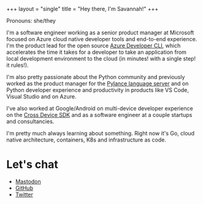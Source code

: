+++
layout = "single"
title = "Hey there, I'm Savannah!"
+++

Pronouns: she/they

I'm a software engineer working as a senior product manager at Microsoft focused on Azure cloud native developer tools and end-to-end experience. I'm the product lead for the open source [Azure Developer CLI](https://github.com/azure/azure-dev), which accelerates the time it takes for a developer to take an application from local development environment to the cloud (in minutes! with a single step! it rules!).

I'm also pretty passionate about the Python community and previously worked as the product manager for the [Pylance language server](https://marketplace.visualstudio.com/items?itemName=ms-python.vscode-pylance) and on Python developer experience and productivity in products like VS Code, Visual Studio and on Azure.

I've also worked at Google/Android on multi-device developer experience on the [Cross Device SDK](https://developer.android.com/guide/topics/connectivity/cross-device-sdk/overview) and as a software engineer at a couple startups and consultancies.

I'm pretty much always learning about something. Right now it's Go, cloud native architecture, containers, K8s and infrastructure as code.

# Let's chat
- <a rel="me" href="https://fosstodon.org/@savannah">Mastodon</a>
- [GitHub](https://github.com/savannahostrowski)
- [Twitter](https://twitter.com/savostrowski)
